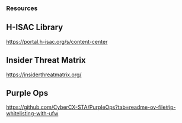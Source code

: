 ### Resources

## H-ISAC Library
https://portal.h-isac.org/s/content-center

## Insider Threat Matrix
https://insiderthreatmatrix.org/

## Purple Ops
https://github.com/CyberCX-STA/PurpleOps?tab=readme-ov-file#ip-whitelisting-with-ufw

